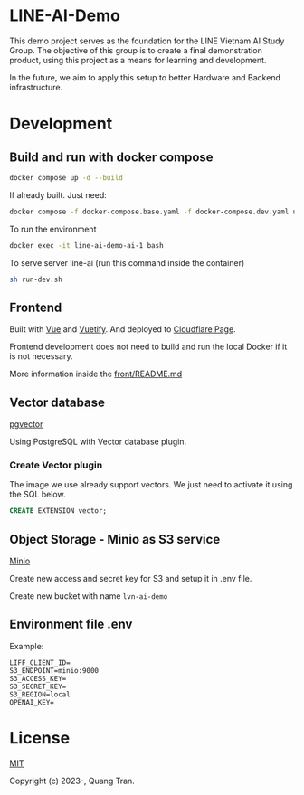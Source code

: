 # LINE-AI-Demo

This demo project serves as the foundation for the LINE Vietnam AI Study Group. The objective of this group is to create a final demonstration product, using this project as a means for learning and development.

In the future, we aim to apply this setup to better Hardware and Backend infrastructure.

# Development

## Build and run with docker compose

```bash
docker compose up -d --build
```

If already built. Just need:

```bash
docker compose -f docker-compose.base.yaml -f docker-compose.dev.yaml up -d
```

To run the environment

```bash
docker exec -it line-ai-demo-ai-1 bash
```

To serve server line-ai (run this command inside the container)

```bash
sh run-dev.sh
```

## Frontend

Built with [Vue](https://vuejs.org) and [Vuetify](https://vuetifyjs.com/). And deployed to [Cloudflare Page](https://pages.cloudflare.com/).

Frontend development does not need to build and run the local Docker if it is not necessary.

More information inside the [front/README.md](/front/README.md)

## Vector database

[pgvector](https://github.com/pgvector/pgvector)

Using PostgreSQL with Vector database plugin.

### Create Vector plugin

The image we use already support vectors. We just need to activate it using the SQL below.

```SQL
CREATE EXTENSION vector;
```

## Object Storage - Minio as S3 service

[Minio](https://min.io/)

Create new access and secret key for S3 and setup it in .env file.

Create new bucket with name `lvn-ai-demo`

## Environment file .env

Example:

```
LIFF_CLIENT_ID=
S3_ENDPOINT=minio:9000
S3_ACCESS_KEY=
S3_SECRET_KEY=
S3_REGION=local
OPENAI_KEY=
```

# License

[MIT](https://opensource.org/licenses/MIT)

Copyright (c) 2023-, Quang Tran.
